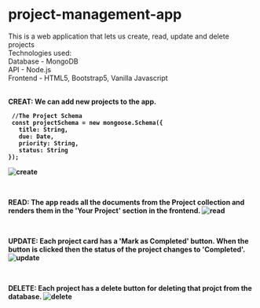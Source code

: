 # project-management-app

This is a web application that lets us create, read, update and delete projects
<br>
Technologies used:<br>
Database - MongoDB<br>
API - Node.js<br>
Frontend - HTML5, Bootstrap5, Vanilla Javascript<br><br>


<strong>CREAT<strong>: We can add new projects to the app. 
 ```
  //The Project Schema
  const projectSchema = new mongoose.Schema({
    title: String,
    due: Date,
    priority: String,
    status: String
});
  ```
![create](https://user-images.githubusercontent.com/54706686/200006814-f925372a-b439-4cd7-9500-6d74fbfa54a2.png)
  
<br>

READ: The app reads all the documents from the Project collection and renders them in the 'Your Project' section in the frontend.
![read](https://user-images.githubusercontent.com/54706686/200004832-417700ac-944d-4be4-85f6-c940ad0fb819.png)

<br>

UPDATE: Each project card has a 'Mark as Completed' button. When the button is clicked then the status of the project changes to 'Completed'.
![update](https://user-images.githubusercontent.com/54706686/200004918-efdadb2c-39ef-453b-9393-a547a7edb614.png)
  
<br>
  
DELETE: Each project has a delete button for deleting that projct from the database.
![delete](https://user-images.githubusercontent.com/54706686/200004966-ebae8780-5e3b-4056-b16b-05612c3c74f8.png)
  
